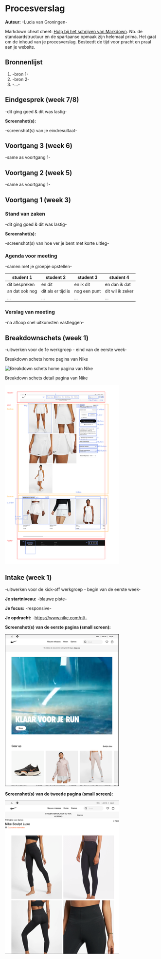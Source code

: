 # Procesverslag
**Auteur:** -Lucia van Groningen-

Markdown cheat cheet: [Hulp bij het schrijven van Markdown](https://github.com/adam-p/markdown-here/wiki/Markdown-Cheatsheet). Nb. de standaardstructuur en de spartaanse opmaak zijn helemaal prima. Het gaat om de inhoud van je procesverslag. Besteedt de tijd voor pracht en praal aan je website.



## Bronnenlijst
1. -bron 1-
2. -bron 2-
3. -...-



## Eindgesprek (week 7/8)

-dit ging goed & dit was lastig-

**Screenshot(s):**

-screenshot(s) van je eindresultaat-



## Voortgang 3 (week 6)

-same as voortgang 1-



## Voortgang 2 (week 5)

-same as voortgang 1-



## Voortgang 1 (week 3)

### Stand van zaken

-dit ging goed & dit was lastig-

**Screenshot(s):**

-screenshot(s) van hoe ver je bent met korte uitleg-

### Agenda voor meeting

-samen met je groepje opstellen-

| student 1      | student 2          | student 3    | student 4        |
| ---            | ---                | ---          | ---              |
| dit bespreken  | en dit             | en ik dit    | en dan ik dat    |
| an dat ook nog | dit als er tijd is | nog een punt | dit wil ik zeker |
| ...            | ...                | ...          | ...              |

### Verslag van meeting

-na afloop snel uitkomsten vastleggen-



## Breakdownschets (week 1)

-uitwerken voor de 1e werkgroep - eind van de eerste week-
<p> Breakdown schets home pagina van Nike </p>
<img src="images/Breakdownschets_homepagina.png" width="375px" alt="Breakdown schets home pagina van Nike">

<p> Breakdown schets detail pagina van Nike </p>
<img src="images/breakdownschets_detailpagina.png" width="375px" alt="Breakdown schets detail pagina van Nike">

## Intake (week 1)
-uitwerken voor de kick-off werkgroep - begin van de eerste week-

**Je startniveau:** -blauwe piste-

**Je focus:** -responsive-

**Je opdracht:** -https://www.nike.com/nl/-

**Screenshot(s) van de eerste pagina (small screen):**

<img src="images/screen-homepagina-nike.png" width="375px" alt="Home pagina van Nike">

**Screenshot(s) van de tweede pagina (small screen):**

<img src="images/screen-detailpagina-nike.png" width="375px" alt="Detail pagina van Nike">
